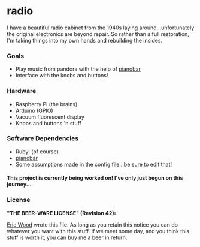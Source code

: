 radio
=====

I have a beautiful radio cabinet from the 1940s laying around...unfortunately the original electronics are beyond repair. So rather than a full restoration, I'm taking things into my own hands and rebuilding the insides.

### Goals
* Play music from pandora with the help of [pianobar](http://6xq.net/projects/pianobar/)
* Interface with the knobs and buttons!

### Hardware
* Raspberry Pi (the brains)
* Arduino (GPIO)
* Vacuum fluorescent display
* Knobs and buttons 'n stuff

### Software Dependencies
* Ruby! (of course)
* [pianobar](http://6xq.net/projects/pianobar/)
* Some assumptions made in the config file...be sure to edit that!

#### This project is currently being worked on! I've only just begun on this journey...

### License

<b>"THE BEER-WARE LICENSE" (Revision 42):</b>

[Eric Wood](http://ericwood.org) wrote this file. As long as you retain this notice you
can do whatever you want with this stuff. If we meet some day, and you think
this stuff is worth it, you can buy me a beer in return.


